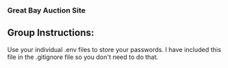 ### Great Bay Auction Site

## Group Instructions:
Use your individual .env files to store your passwords. I have included this file in the .gitignore file so you don't need to do that.